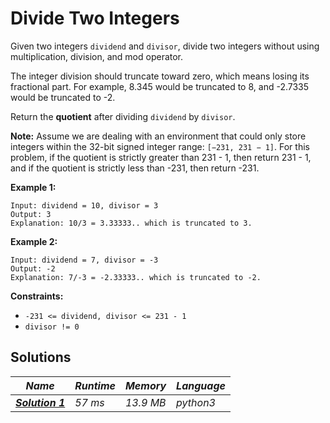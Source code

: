 # Divide Two Integers

Given two integers `dividend` and `divisor`, divide two integers without using multiplication, division, and mod operator.

The integer division should truncate toward zero, which means losing its fractional part. For example, 8.345 would be truncated to 8, and -2.7335 would be truncated to -2.

Return the **quotient** after dividing `dividend` by `divisor`.

**Note:** Assume we are dealing with an environment that could only store integers within the 32-bit signed integer range: `[−231, 231 − 1]`. For this problem, if the quotient is strictly greater than 231 - 1, then return 231 - 1, and if the quotient is strictly less than -231, then return -231.

**Example 1:**

```
Input: dividend = 10, divisor = 3
Output: 3
Explanation: 10/3 = 3.33333.. which is truncated to 3.
```

**Example 2:**

```
Input: dividend = 7, divisor = -3
Output: -2
Explanation: 7/-3 = -2.33333.. which is truncated to -2.
```

**Constraints:**

-   `-231 <= dividend, divisor <= 231 - 1`
-   `divisor != 0`

## Solutions

| _Name_                                                                                                             | _Runtime_ | _Memory_  | _Language_ |
| ------------------------------------------------------------------------------------------------------------------ | --------- | --------- | ---------- |
| **_[Solution 1](https://github.com/Razeen-Shaikh/leetcode/tree/main/solutions/divide-two-integers/solution1.py)_** | _57 ms_   | _13.9 MB_ | _python3_  |

